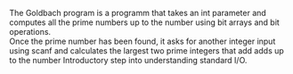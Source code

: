 The Goldbach program is a programm that takes an int parameter and computes all the prime numbers up to the number using bit arrays and bit operations.  
Once the prime number has been found, it asks for another integer input using scanf and calculates the largest two prime integers that add adds up to the number    Introductory step into understanding standard I/O.
